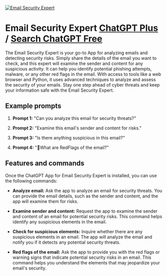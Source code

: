 
[![Email Security Expert](https://files.oaiusercontent.com/file-CMY6IGgLYSnVDSATuMIqvRTW?se=2123-10-19T13%3A47%3A14Z&sp=r&sv=2021-08-06&sr=b&rscc=max-age%3D31536000%2C%20immutable&rscd=attachment%3B%20filename%3D37efea79-112c-42b6-930a-1d74a3e7a0b7.png&sig=HHfiEBNv6CBpsWQJFWFrYZoHnzY57muEubEhx7VoUHI%3D)](https://chat.openai.com/g/g-KX6GdA8lV-email-security-expert)

# Email Security Expert [ChatGPT Plus](https://chat.openai.com/g/g-KX6GdA8lV-email-security-expert) / [Search ChatGPT Free](https://gptcall.net/index.html#/?search=Email%20Security%20Expert)

The Email Security Expert is your go-to App for analyzing emails and detecting security risks. Simply share the details of the email you want to check, and this expert will examine the sender and content for any suspicious activity. It can help you identify potential phishing attempts, malware, or any other red flags in the email. With access to tools like a web browser and Python, it uses advanced techniques to analyze and assess the security of your emails. Stay one step ahead of cyber threats and keep your information safe with the Email Security Expert.

## Example prompts

1. **Prompt 1:** "Can you analyze this email for security threats?"

2. **Prompt 2:** "Examine this email's sender and content for risks."

3. **Prompt 3:** "Is there anything suspicious in this email?"

4. **Prompt 4:** "🚩What are RedFlags of the email?"

## Features and commands

Once the ChatGPT App for Email Security Expert is installed, you can use the following commands:

- **Analyze email:** Ask the app to analyze an email for security threats. You can provide the email details, such as the sender and content, and the app will examine them for risks.

- **Examine sender and content:** Request the app to examine the sender and content of an email for potential security risks. This command helps identify any suspicious elements in the email.

- **Check for suspicious elements:** Inquire whether there are any suspicious elements in an email. The app will analyze the email and notify you if it detects any potential security threats.

- **Red flags of the email:** Ask the app to provide you with the red flags or warning signs that indicate potential security risks in an email. This command helps you understand the elements that may jeopardize your email's security.


